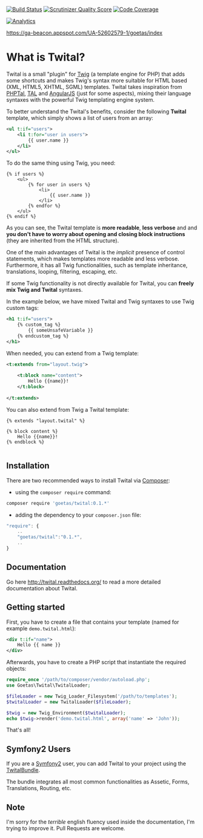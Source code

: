 [![Build Status](https://travis-ci.org/goetas/twital.png?branch=dev)](https://travis-ci.org/goetas/twital)
[![Scrutinizer Quality Score](https://scrutinizer-ci.com/g/goetas/twital/badges/quality-score.png?s=617ac058fc3c486427752fd3fb1f3931bca971ed)](https://scrutinizer-ci.com/g/goetas/twital/)
[![Code Coverage](https://scrutinizer-ci.com/g/goetas/twital/badges/coverage.png?s=de8d714be4a97b4b11bb44a2ff6601dbda86696c)](https://scrutinizer-ci.com/g/goetas/twital/)

[![Analytics](https://ga-beacon.appspot.com/UA-52602579-1/goetas/index)](https://github.com/igrigorik/ga-beacon)


https://ga-beacon.appspot.com/UA-52602579-1/goetas/index

What is Twital?
==============

Twital is a small "plugin" for [Twig](http://twig.sensiolabs.org/) (a template engine for PHP) 
that adds some shortcuts and makes Twig's syntax more suitable for HTML based (XML, HTML5, XHTML, SGML) templates.
Twital takes inspiration from [PHPTal](http://phptal.org/), [TAL](http://en.wikipedia.org/wiki/Template_Attribute_Language) 
and [AngularJS](http://angularjs.org/) (just for some aspects), 
mixing their language syntaxes with the powerful Twig templating engine system.


To better understand the Twital's benefits, consider the following **Twital** template, which
simply shows a list of users from an array:

```xml
<ul t:if="users">
    <li t:for="user in users">
        {{ user.name }}
    </li>
</ul>
```

To do the same thing using Twig, you need:

```jinja
{% if users %}
    <ul>
        {% for user in users %}
            <li>
                {{ user.name }}
            </li>
        {% endfor %}
    </ul>
{% endif %}
```

As you can see, the Twital template is **more readable**, **less verbose** and
and **you don't have to worry about opening and closing block instructions** 
(they are inherited from the HTML structure).


One of the main advantages of Twital is the *implicit* presence of control statements, which makes
templates more readable and less verbose. Furthermore, it has all Twig functionalities,
such as template inheritance, translations, looping, filtering, escaping, etc.

If some Twig functionality is not directly available for Twital, 
you can **freely mix Twig and Twital** syntaxes. 

In the example below, we have mixed Twital and Twig syntaxes to use Twig custom tags:

```xml
<h1 t:if="users">
    {% custom_tag %}
        {{ someUnsafeVariable }}
    {% endcustom_tag %}
</h1>
```

When needed, you can extend from a Twig template:

```xml
<t:extends from="layout.twig">
    
    <t:block name="content">
        Hello {{name}}!
    </t:block>
    
</t:extends>
```

You can also extend from Twig a Twital template:
```jinja
{% extends "layout.twital" %}
    
{% block content %}
    Hello {{name}}!
{% endblock %}
    

```


Installation
-----------

There are two recommended ways to install Twital via [Composer](https://getcomposer.org/):

* using the ``composer require`` command:

```bash
composer require 'goetas/twital:0.1.*'
```

* adding the dependency to your ``composer.json`` file:

```js
"require": {
    ..
    "goetas/twital":"0.1.*",
    ..
}
```

Documentation
-------------

Go here http://twital.readthedocs.org/ to read a more detailed documentation about Twital.


Getting started
---------------

First, you have to create a file that contains your template
(named for example `demo.twital.html`):

```xml
<div t:if="name">
    Hello {{ name }}
</div>
```

Afterwards, you have to create a PHP script that instantiate the required objects:

```php
require_once '/path/to/composer/vendor/autoload.php';
use Goetas\Twital\TwitalLoader;

$fileLoader = new Twig_Loader_Filesystem('/path/to/templates');
$twitalLoader = new TwitalLoader($fileLoader);

$twig = new Twig_Environment($twitalLoader);
echo $twig->render('demo.twital.html', array('name' => 'John'));
```

That's all!


Symfony2 Users
--------------

If you are a [Symfony2](http://symfony.com/) user, you can add Twital to your project using the 
[TwitalBundle](https://github.com/goetas/twital-bundle).

The bundle integrates all most common functionalities as Assetic, Forms, Translations, Routing, etc.

Note
----

I'm sorry for the *terrible* english fluency used inside the documentation, I'm trying to improve it. 
Pull Requests are welcome.



